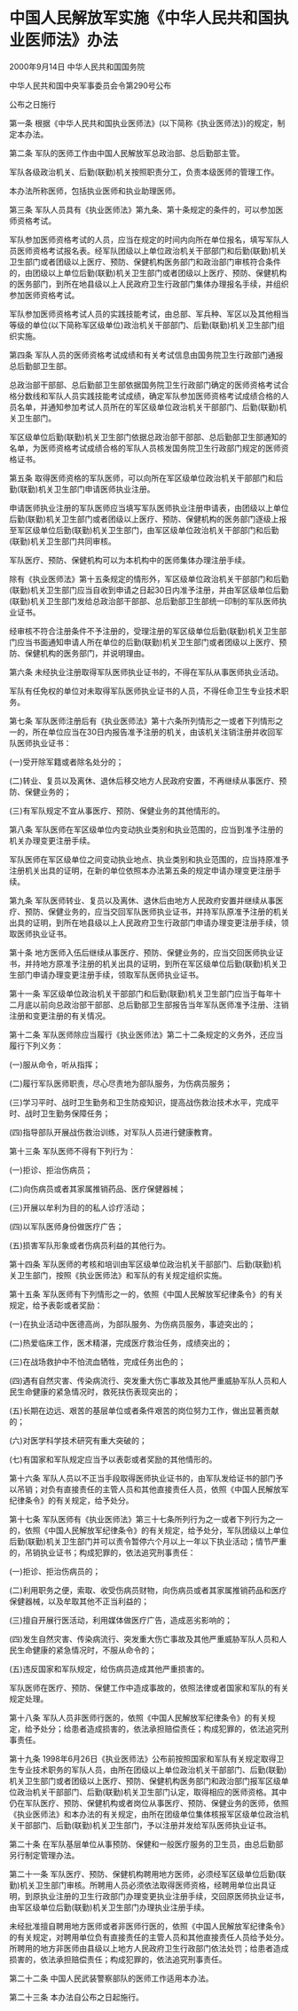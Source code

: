 # 中国人民解放军实施《中华人民共和国执业医师法》办法

2000年9月14日 中华人民共和国国务院

中华人民共和国中央军事委员会令第290号公布

公布之日施行

<!-- INFO END -->

第一条 根据《中华人民共和国执业医师法》(以下简称《执业医师法》)的规定，制定本办法。

第二条 军队的医师工作由中国人民解放军总政治部、总后勤部主管。

军队各级政治机关、后勤(联勤)机关按照职责分工，负责本级医师的管理工作。

本办法所称医师，包括执业医师和执业助理医师。

第三条 军队人员具有《执业医师法》第九条、第十条规定的条件的，可以参加医师资格考试。

军队参加医师资格考试的人员，应当在规定的时间内向所在单位报名，填写军队人员医师资格考试报名表。经军队团级以上单位政治机关干部部门和后勤(联勤)机关卫生部门或者团级以上医疗、预防、保健机构医务部门和政治部门审核符合条件的，由团级以上单位后勤(联勤)机关卫生部门或者团级以上医疗、预防、保健机构的医务部门，到所在地县级以上人民政府卫生行政部门集体办理报名手续，并组织参加医师资格考试。

军队参加医师资格考试人员的实践技能考试，由总部、军兵种、军区以及其他相当等级的单位(以下简称军区级单位)政治机关干部部门、后勤(联勤)机关卫生部门组织实施。

第四条 军队人员的医师资格考试成绩和有关考试信息由国务院卫生行政部门通报总后勤部卫生部。

总政治部干部部、总后勤部卫生部依据国务院卫生行政部门确定的医师资格考试合格分数线和军队人员实践技能考试成绩，确定军队参加医师资格考试成绩合格的人员名单，并通知参加考试人员所在的军区级单位政治机关干部部门、后勤(联勤)机关卫生部门。

军区级单位后勤(联勤)机关卫生部门依据总政治部干部部、总后勤部卫生部通知的名单，为医师资格考试成绩合格的军队人员核发国务院卫生行政部门规定的医师资格证书。

第五条 取得医师资格的军队医师，可以向所在军区级单位政治机关干部部门和后勤(联勤)机关卫生部门申请医师执业注册。

申请医师执业注册的军队医师应当填写军队医师执业注册申请表，由团级以上单位后勤(联勤)机关卫生部门或者团级以上医疗、预防、保健机构的医务部门逐级上报至军区级单位后勤(联勤)机关卫生部门，由军区级单位政治机关干部部门和后勤(联勤)机关卫生部门共同审核。

军队医疗、预防、保健机构可以为本机构中的医师集体办理注册手续。

除有《执业医师法》第十五条规定的情形外，军区级单位政治机关干部部门和后勤(联勤)机关卫生部门应当自收到申请之日起30日内准予注册，并由军区级单位后勤(联勤)机关卫生部门发给总政治部干部部、总后勤部卫生部统一印制的军队医师执业证书。

经审核不符合注册条件不予注册的，受理注册的军区级单位后勤(联勤)机关卫生部门应当书面通知申请人所在单位的后勤(联勤)机关卫生部门或者团级以上医疗、预防、保健机构的医务部门，并说明理由。

第六条 未经执业注册取得军队医师执业证书的，不得在军队从事医师执业活动。

军队有任免权的单位对未取得军队医师执业证书的人员，不得任命卫生专业技术职务。

第七条 军队医师注册后有《执业医师法》第十六条所列情形之一或者下列情形之一的，所在单位应当在30日内报告准予注册的机关，由该机关注销注册并收回军队医师执业证书：

(一)受开除军籍或者除名处分的；

(二)转业、复员以及离休、退休后移交地方人民政府安置，不再继续从事医疗、预防、保健业务的；

(三)有军队规定不宜从事医疗、预防、保健业务的其他情形的。

第八条 军队医师在军区级单位内变动执业类别和执业范围的，应当到准予注册的机关办理变更注册手续。

军队医师在军区级单位之间变动执业地点、执业类别和执业范围的，应当持原准予注册机关出具的证明，在新的单位依照本办法第五条的规定申请办理变更注册手续。

第九条 军队医师转业、复员以及离休、退休后由地方人民政府安置并继续从事医疗、预防、保健业务的，应当交回军队医师执业证书，并持军队原准予注册的机关出具的证明，到所在地县级以上人民政府卫生行政部门申请办理变更注册手续，领取医师执业证书。

第十条 地方医师入伍后继续从事医疗、预防、保健业务的，应当交回医师执业证书，并持地方原准予注册的机关出具的证明，到所在军区级单位后勤(联勤)机关卫生部门申请办理变更注册手续，领取军队医师执业证书。

第十一条 军区级单位政治机关干部部门和后勤(联勤)机关卫生部门应当于每年十二月底以前向总政治部干部部、总后勤部卫生部报告当年军队医师准予注册、注销注册和变更注册的有关情况。

第十二条 军队医师除应当履行《执业医师法》第二十二条规定的义务外，还应当履行下列义务：

(一)服从命令，听从指挥；

(二)履行军队医师职责，尽心尽责地为部队服务，为伤病员服务；

(三)学习平时、战时卫生勤务和卫生防疫知识，提高战伤救治技术水平，完成平时、战时卫生勤务保障任务；

(四)指导部队开展战伤救治训练，对军队人员进行健康教育。

第十三条 军队医师不得有下列行为：

(一)拒诊、拒治伤病员；

(二)向伤病员或者其家属推销药品、医疗保健器械；

(三)开展以牟利为目的的私人诊疗活动；

(四)以军队医师身份做医疗广告；

(五)损害军队形象或者伤病员利益的其他行为。

第十四条 军队医师的考核和培训由军区级单位政治机关干部部门、后勤(联勤)机关卫生部门，按照《执业医师法》和军队的有关规定组织实施。

第十五条 军队医师有下列情形之一的，依照《中国人民解放军纪律条令》的有关规定，给予表彰或者奖励：

(一)在执业活动中医德高尚，为部队服务、为伤病员服务，事迹突出的；

(二)热爱临床工作，医术精湛，完成医疗救治任务，成绩突出的；

(三)在战场救护中不怕流血牺牲，完成任务出色的；

(四)遇有自然灾害、传染病流行、突发重大伤亡事故及其他严重威胁军队人员和人民生命健康的紧急情况时，救死扶伤表现突出的；

(五)长期在边远、艰苦的基层单位或者条件艰苦的岗位努力工作，做出显著贡献的；

(六)对医学科学技术研究有重大突破的；

(七)有国家和军队规定应当予以表彰或者奖励的其他情形的。

第十六条 军队人员以不正当手段取得医师执业证书的，由军队发给证书的部门予以吊销；对负有直接责任的主管人员和其他直接责任人员，依照《中国人民解放军纪律条令》的有关规定，给予处分。

第十七条 军队医师有《执业医师法》第三十七条所列行为之一或者下列行为之一的，依照《中国人民解放军纪律条令》的有关规定，给予处分，军队团级以上单位后勤(联勤)机关卫生部门并可以责令暂停六个月以上一年以下执业活动；情节严重的，吊销执业证书；构成犯罪的，依法追究刑事责任：

(一)拒诊、拒治伤病员的；

(二)利用职务之便，索取、收受伤病员财物，向伤病员或者其家属推销药品和医疗保健器械，以及牟取其他不正当利益的；

(三)擅自开展行医活动，利用媒体做医疗广告，造成恶劣影响的；

(四)发生自然灾害、传染病流行、突发重大伤亡事故及其他严重威胁军队人员和人民生命健康的紧急情况时，不服从命令的；

(五)违反国家和军队规定，给伤病员造成其他严重损害的。

军队医师在医疗、预防、保健工作中造成事故的，依照法律或者国家和军队的有关规定处理。

第十八条 军队人员非医师行医的，依照《中国人民解放军纪律条令》的有关规定，给予处分；给患者造成损害的，依法承担赔偿责任；构成犯罪的，依法追究刑事责任。

第十九条 1998年6月26日《执业医师法》公布前按照国家和军队有关规定取得卫生专业技术职务的军队人员，由所在团级以上单位政治机关干部部门、后勤(联勤)机关卫生部门或者团级以上医疗、预防、保健机构医务部门和政治部门报军区级单位政治机关干部部门、后勤(联勤)机关卫生部门认定，取得相应的医师资格。其中仍在军队医疗、预防、保健机构或者岗位从事医疗、预防、保健业务的医师，依照《执业医师法》和本办法的有关规定，由所在团级单位集体核报军区级单位政治机关干部部门、后勤(联勤)机关卫生部门，予以注册并发给军队医师执业证书。

第二十条 在军队基层单位从事预防、保健和一般医疗服务的卫生员，由总后勤部另行制定管理办法。

第二十一条 军队医疗、预防、保健机构聘用地方医师，必须经军区级单位后勤(联勤)机关卫生部门审核。所聘用人员必须依法取得医师资格，经聘用单位出具证明，到原执业注册的卫生行政部门办理变更执业注册手续，交回原医师执业证书，由军区级单位后勤(联勤)机关卫生部门办理执业注册手续。

未经批准擅自聘用地方医师或者非医师行医的，依照《中国人民解放军纪律条令》的有关规定，对聘用单位负有直接责任的主管人员和其他直接责任人员给予处分。所聘用的地方非医师由县级以上地方人民政府卫生行政部门依法处罚；给患者造成损害的，依法承担赔偿责任；构成犯罪的，依法追究刑事责任。

第二十二条 中国人民武装警察部队的医师工作适用本办法。

第二十三条 本办法自公布之日起施行。

